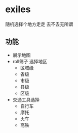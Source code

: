 # exiles
随机选择个地方走走 去不去无所谓

## 功能
* 展示地图
* roll筛子 选择地区
    * 区域级
    * 省级
    * 市级
    * 县级
    * 区级
* 交通工具选择
    * 自行车
    * 摩托
    * 火车
    * 高铁